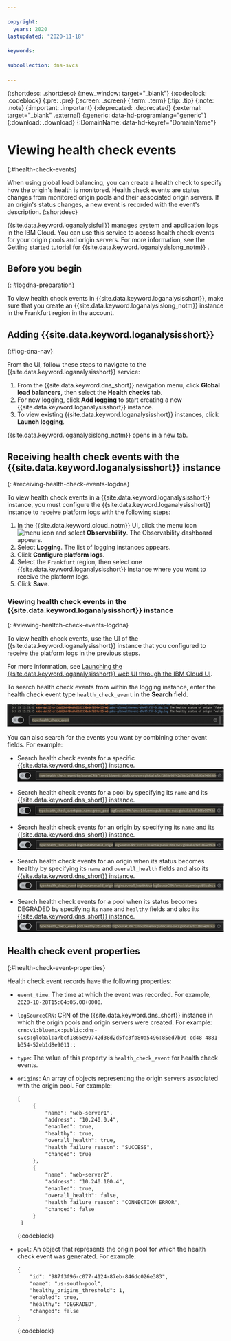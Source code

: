 ```yaml
---

copyright:
  years: 2020
lastupdated: "2020-11-18"

keywords:

subcollection: dns-svcs

---
```


{:shortdesc: .shortdesc}
{:new_window: target="_blank"}
{:codeblock: .codeblock}
{:pre: .pre}
{:screen: .screen}
{:term: .term}
{:tip: .tip}
{:note: .note}
{:important: .important}
{:deprecated: .deprecated}
{:external: target="_blank" .external}
{:generic: data-hd-programlang="generic"}
{:download: .download}
{:DomainName: data-hd-keyref="DomainName"}

# Viewing health check events
{:#health-check-events}

When using global load balancing, you can create a health check to specify how the origin's health is monitored. Health check events are status changes from monitored origin pools and their associated origin servers. If an origin's status changes, a new event is recorded with the event's description.
{:shortdesc}

{{site.data.keyword.loganalysisfull}} manages system and application logs in the IBM Cloud. You can use this service to access health check events for your origin pools and origin servers. For more information, see the [Getting started tutorial](/docs/Log-Analysis-with-LogDNA?topic=Log-Analysis-with-LogDNA-getting-started) for {{site.data.keyword.loganalysislong_notm}} .

## Before you begin
{: #logdna-preparation}

To view health check events in {{site.data.keyword.loganalysisshort}}, make sure that you create an {{site.data.keyword.loganalysislong_notm}} instance in the Frankfurt region in the account.

## Adding {{site.data.keyword.loganalysisshort}}
{:#log-dna-nav}

From the UI, follow these steps to navigate to the {{site.data.keyword.loganalysisshort}} service:

1. From the {{site.data.keyword.dns_short}} navigation menu, click **Global load balancers**, then select the **Health checks** tab. 
1. For new logging, click **Add logging** to start creating a new {{site.data.keyword.loganalysisshort}} instance. 
1. To view existing {{site.data.keyword.loganalysisshort}} instances, click **Launch logging**.

{{site.data.keyword.loganalysislong_notm}} opens in a new tab.

## Receiving health check events with the {{site.data.keyword.loganalysisshort}} instance
{: #receiving-health-check-events-logdna}

To view health check events in a {{site.data.keyword.loganalysisshort}} instance, you must configure the {{site.data.keyword.loganalysisshort}} instance to receive platform logs with the following steps:

1. In the {{site.data.keyword.cloud_notm}} UI, click the menu icon ![menu icon](../icons/icon_hamburger.svg) and select **Observability**. The Observability dashboard appears.
1. Select **Logging**. The list of logging instances appears.
1. Click **Configure platform logs**.
1. Select the `Frankfurt` region, then select one {{site.data.keyword.loganalysisshort}} instance where you want to receive the platform logs.
1. Click **Save**.

### Viewing health check events in the {{site.data.keyword.loganalysisshort}} instance
{: #viewing-healtch-check-events-logdna}

To view health check events, use the UI of the {{site.data.keyword.loganalysisshort}} instance that you configured to receive the platform logs in the previous steps.

For more information, see [Launching the {{site.data.keyword.loganalysisshort}} web UI through the IBM Cloud UI](/docs/Log-Analysis-with-LogDNA?topic=Log-Analysis-with-LogDNA-launch#launch_cloud_ui).

To search health check events from within the logging instance, enter the health check event type `health_check_event` in the **Search** field.

![{{site.data.keyword.loganalysisshort}} source search](images/health-check-type-filter.png)

You can also search for the events you want by combining other event fields. For example:

- Search health check events for a specific {{site.data.keyword.dns_short}} instance.
![search events by CRN](images/health-check-type-filter-crn.png)

- Search health check events for a pool by specifying its `name` and its {{site.data.keyword.dns_short}} instance.
![search events by CRN and pool name](images/health-check-type-filter-crn-pool.png)

- Search health check events for an origin by specifying its `name` and its {{site.data.keyword.dns_short}} instance.
![search events by CRN and origin name](images/health-check-type-filter-crn-origin.png)

- Search health check events for an origin when its status becomes healthy by specifying its `name` and `overall_health` fields and also its {{site.data.keyword.dns_short}} instance.
![search events by CRN, origin name and health](images/health-check-type-filter-crn-origin-health.png)

- Search health check events for a pool when its status becomes DEGRADED by specifying its `name` and `healthy` fields and also its {{site.data.keyword.dns_short}} instance.
![search events by CRN, pool name and health](images/health-check-type-filter-crn-pool-health.png)

## Health check event properties
{:#health-check-event-properties}

Health check event records have the following properties:

 - `event_time`: The time at which the event was recorded. For example, `2020-10-28T15:04:05.00+0000`.
 - `logSourceCRN`: CRN of the {{site.data.keyword.dns_short}} instance in which the origin pools and origin servers were created.
   For example: `crn:v1:bluemix:public:dns-svcs:global:a/bcf1865e99742d38d2d5fc3fb80a5496:85ed7b9d-cd48-4881-b354-52eb1d8e9011::`
 - `type`: The value of this property is `health_check_event` for health check events.
 - `origins`: An array of objects representing the origin servers associated with the origin pool. For example: 
   
   ```
   [
        {
            "name": "web-server1",
            "address": "10.240.0.4",
            "enabled": true,
            "healthy": true,
            "overall_health": true,
            "health_failure_reason": "SUCCESS",
            "changed": true
        },
        {
            "name": "web-server2",
            "address": "10.240.100.4",
            "enabled": true,
            "overall_health": false,
            "health_failure_reason": "CONNECTION_ERROR",
            "changed": false
        }
    ]
   ```
   {:codeblock}

 - `pool`: An object that represents the origin pool for which the health check event was generated. For example:
    
    ```
    {
        "id": "987f3f96-c077-4124-87eb-846dc026e383",
        "name": "us-south-pool",
        "healthy_origins_threshold": 1,
        "enabled": true,
        "healthy": "DEGRADED",
        "changed": false
    }
    ```
    {:codeblock}
